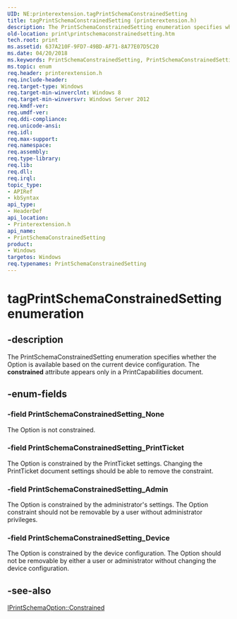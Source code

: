 ```yaml
---
UID: NE:printerextension.tagPrintSchemaConstrainedSetting
title: tagPrintSchemaConstrainedSetting (printerextension.h)
description: The PrintSchemaConstrainedSetting enumeration specifies whether the Option is available based on the current device configuration. The constrained attribute appears only in a PrintCapabilities document.
old-location: print\printschemaconstrainedsetting.htm
tech.root: print
ms.assetid: 637A210F-9FD7-49BD-AF71-8A77E07D5C20
ms.date: 04/20/2018
ms.keywords: PrintSchemaConstrainedSetting, PrintSchemaConstrainedSetting enumeration [Print Devices], PrintSchemaConstrainedSetting_Admin, PrintSchemaConstrainedSetting_Device, PrintSchemaConstrainedSetting_None, PrintSchemaConstrainedSetting_PrintTicket, print.printschemaconstrainedsetting, printerextension/PrintSchemaConstrainedSetting, printerextension/PrintSchemaConstrainedSetting_Admin, printerextension/PrintSchemaConstrainedSetting_Device, printerextension/PrintSchemaConstrainedSetting_None, printerextension/PrintSchemaConstrainedSetting_PrintTicket, tagPrintSchemaConstrainedSetting
ms.topic: enum
req.header: printerextension.h
req.include-header: 
req.target-type: Windows
req.target-min-winverclnt: Windows 8
req.target-min-winversvr: Windows Server 2012
req.kmdf-ver: 
req.umdf-ver: 
req.ddi-compliance: 
req.unicode-ansi: 
req.idl: 
req.max-support: 
req.namespace: 
req.assembly: 
req.type-library: 
req.lib: 
req.dll: 
req.irql: 
topic_type:
- APIRef
- kbSyntax
api_type:
- HeaderDef
api_location:
- Printerextension.h
api_name:
- PrintSchemaConstrainedSetting
product:
- Windows
targetos: Windows
req.typenames: PrintSchemaConstrainedSetting
---
```


# tagPrintSchemaConstrainedSetting enumeration


## -description


The  PrintSchemaConstrainedSetting enumeration specifies whether the Option is available based on the current device configuration. The <b>constrained</b> attribute appears only in a PrintCapabilities document.


## -enum-fields




### -field PrintSchemaConstrainedSetting_None

The Option is not constrained.


### -field PrintSchemaConstrainedSetting_PrintTicket

The Option is constrained by the PrintTicket settings. Changing the PrintTicket document settings should be able to remove the constraint.


### -field PrintSchemaConstrainedSetting_Admin

The Option is constrained by the administrator's settings. The Option constraint should not be removable by a user without administrator privileges.


### -field PrintSchemaConstrainedSetting_Device

The Option is constrained by the device configuration. The Option should not be removable by either a user or administrator without changing the device configuration.


## -see-also




<a href="https://docs.microsoft.com/windows-hardware/drivers/ddi/content/printerextension/nf-printerextension-iprintschemaoption-get_constrained">IPrintSchemaOption::Constrained</a>
 

 

